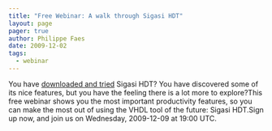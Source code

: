 ```yaml
---
title: "Free Webinar: A walk through Sigasi HDT"
layout: page 
pager: true
author: Philippe Faes
date: 2009-12-02
tags: 
  - webinar
---
```

<div class="content">
You have <a href="/start">downloaded and tried</a> Sigasi HDT? You have discovered some of its nice features, but you have the feeling there is a lot more to explore?This free webinar shows you the most important productivity features, so you can make the most out of using the VHDL tool of the future: Sigasi HDT.Sign up now, and join us on Wednesday, 2009-12-09 at 19:00 UTC.  </div>

